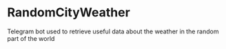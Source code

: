 # RandomCityWeather
Telegram bot used to retrieve useful data about the weather in the random part of the world
